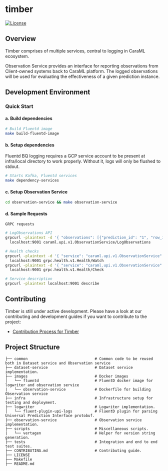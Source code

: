 # timber

[![License](https://img.shields.io/badge/License-Apache%202.0-blue)](https://github.com/caraml-dev/timber/blob/master/LICENSE)

## Overview

Timber comprises of multiple services, central to logging in CaraML ecosystem.

Observation Service provides an interface for reporting observations from Client-owned systems back to CaraML platform. The logged observations will be used for evaluating the effectiveness of a given prediction instance.

## Development Environment

### Quick Start

#### a. Build dependencies
```bash
# Build Fluentd image
make build-fluentd-image
```

#### b. Setup dependencies

Fluentd BQ logging requires a GCP service account to be present at infra/local directory to work properly. Without it, logs will only be flushed to stdout.

```bash
# Starts Kafka, Fluentd services
make dependency-services
```

#### c. Setup Observation Service
```bash
cd observation-service && make observation-service
```

#### d. Sample Requests

`GRPC requests`
```bash
# LogObservations API
grpcurl -plaintext -d '{ "observations": [{"prediction_id": "1", "row_id": "1", "target_name": "accepted", "observation_values": [], "observation_context": []}] }' \
  localhost:9001 caraml.upi.v1.ObservationService/LogObservations

# Health checks
grpcurl -plaintext -d '{ "service": "caraml.upi.v1.ObservationService" }' \
  localhost:9001 grpc.health.v1.Health/Watch
grpcurl -plaintext -d '{ "service": "caraml.upi.v1.ObservationService" }' \
  localhost:9001 grpc.health.v1.Health/Check

# Service description
grpcurl -plaintext localhost:9001 describe
```

## Contributing

Timber is still under active development. Please have a look at our contributing and development guides if you want to contribute to the project:

- [Contribution Process for Timber](https://github.com/caraml-dev/timber/blob/main/CONTRIBUTING.md)

## Project Structure

```                               
├── common                              # Common code to be reused both in Dataset service and Observation service
├── dataset-service                     # Dataset service implementation.
├── images                              # Docker images
│   └── fluentd                         # FluentD docker image for logwriter and observation service
|   └── observation-service             # Dockerfile for building Observation service
├── infra                               # Infrastructure setup for testing and deployment.
├── logwriter                           # Logwriter implementation.
│   └── fluent-plugin-upi-logs          # FluentD plugin for parsing Universal Prediction Interface protobuf.
├── observation-service                 # Observation service implementation.
├── scripts                             # Miscellaneous scripts.
|   └── vertagen                        # Helper for version string generation.
├── tests                               # Integration and end to end test suites.
├── CONTRIBUTING.md                     # Contributing guide.
├── LICENSE
├── Makefile
├── README.md    
```

